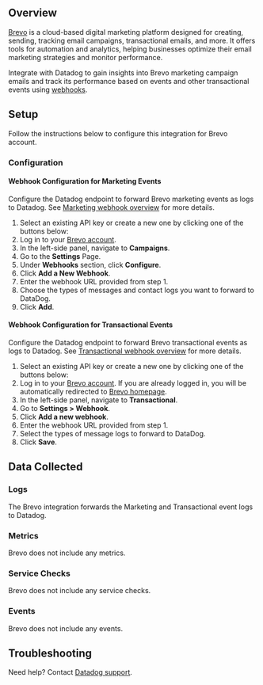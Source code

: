 ## Overview

[Brevo][1] is a cloud-based digital marketing platform designed for creating, sending, tracking email campaigns, transactional emails, and more. It offers tools for automation and analytics, helping businesses optimize their email marketing strategies and monitor performance.

Integrate with Datadog to gain insights into Brevo marketing campaign emails and track its performance based on events and other transactional events using [webhooks][2].

## Setup

Follow the instructions below to configure this integration for Brevo account.

### Configuration

#### Webhook Configuration for Marketing Events
Configure the Datadog endpoint to forward  Brevo marketing events as logs to Datadog. See [Marketing webhook overview][3] for more details.

1. Select an existing API key or create a new one by clicking one of the buttons below:<!-- UI Component to be added by DataDog team -->
2. Log in to your [Brevo account][4].
3. In the left-side panel, navigate to **Campaigns**.
4. Go to the **Settings** Page.
5. Under **Webhooks** section, click **Configure**.
6. Click **Add a New Webhook**.
7. Enter the webhook URL provided from step 1.
8. Choose the types of messages and contact logs you want to forward to DataDog.
9. Click **Add**.

#### Webhook Configuration for Transactional Events
Configure the Datadog endpoint to forward  Brevo transactional events as logs to Datadog. See [Transactional webhook overview][5] for more details.

1. Select an existing API key or create a new one by clicking one of the buttons below:<!-- UI Component to be added by DataDog team -->
2. Log in to your [Brevo account][4]. If you are already logged in, you will be automatically redirected to [Brevo homepage][6].
3. In the left-side panel, navigate to **Transactional**.
4. Go to **Settings > Webhook**.
5. Click **Add a new webhook**.
6. Enter the webhook URL provided from step 1.
7. Select the types of message logs to forward to DataDog.
8. Click **Save**.

## Data Collected

### Logs
The Brevo integration forwards the Marketing and Transactional event logs to Datadog.

### Metrics
Brevo does not include any metrics.

### Service Checks
Brevo does not include any service checks.

### Events
Brevo does not include any events.

## Troubleshooting

Need help? Contact [Datadog support][7].

[1]: https://www.brevo.com/products/marketing-platform/
[2]: https://developers.brevo.com/docs/how-to-use-webhooks
[3]: https://developers.brevo.com/docs/marketing-webhooks
[4]: https://login.brevo.com/
[5]: https://developers.brevo.com/docs/transactional-webhooks
[6]: https://app.brevo.com/
[7]: https://docs.datadoghq.com/help/
